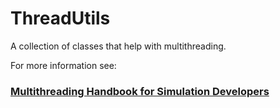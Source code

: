 # ThreadUtils
A collection of classes that help with multithreading.

For more information see:

### [Multithreading Handbook for Simulation Developers](https://www.roadtomr.com/2020/11/03/3058/multithreading-handbook-for-simulation-developers/)